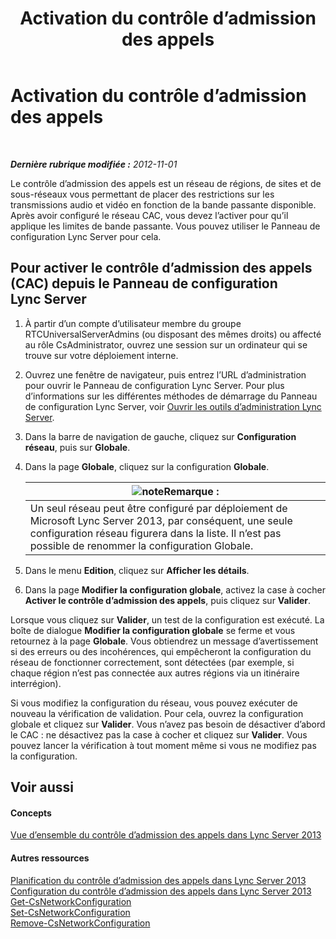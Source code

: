 ﻿---
title: Activation du contrôle d’admission des appels
TOCTitle: Activation du contrôle d’admission des appels
ms:assetid: 015f5c8f-2f90-4b9e-8149-b33767e90582
ms:mtpsurl: https://technet.microsoft.com/fr-fr/library/Gg520942(v=OCS.15)
ms:contentKeyID: 49296060
ms.date: 05/20/2016
mtps_version: v=OCS.15
ms.translationtype: HT
---

# Activation du contrôle d’admission des appels

 

_**Dernière rubrique modifiée :** 2012-11-01_

Le contrôle d’admission des appels est un réseau de régions, de sites et de sous-réseaux vous permettant de placer des restrictions sur les transmissions audio et vidéo en fonction de la bande passante disponible. Après avoir configuré le réseau CAC, vous devez l’activer pour qu’il applique les limites de bande passante. Vous pouvez utiliser le Panneau de configuration Lync Server pour cela.

## Pour activer le contrôle d’admission des appels (CAC) depuis le Panneau de configuration Lync Server

1.  À partir d’un compte d’utilisateur membre du groupe RTCUniversalServerAdmins (ou disposant des mêmes droits) ou affecté au rôle CsAdministrator, ouvrez une session sur un ordinateur qui se trouve sur votre déploiement interne.

2.  Ouvrez une fenêtre de navigateur, puis entrez l’URL d’administration pour ouvrir le Panneau de configuration Lync Server. Pour plus d’informations sur les différentes méthodes de démarrage du Panneau de configuration Lync Server, voir [Ouvrir les outils d’administration Lync Server](lync-server-2013-open-lync-server-administrative-tools.md).

3.  Dans la barre de navigation de gauche, cliquez sur **Configuration réseau**, puis sur **Globale**.

4.  Dans la page **Globale**, cliquez sur la configuration **Globale**.
    
    <table>
    <thead>
    <tr class="header">
    <th><img src="images/Gg398920.note(OCS.15).gif" title="note" alt="note" />Remarque :</th>
    </tr>
    </thead>
    <tbody>
    <tr class="odd">
    <td>Un seul réseau peut être configuré par déploiement de Microsoft Lync Server 2013, par conséquent, une seule configuration réseau figurera dans la liste. Il n’est pas possible de renommer la configuration Globale.</td>
    </tr>
    </tbody>
    </table>


5.  Dans le menu **Edition**, cliquez sur **Afficher les détails**.

6.  Dans la page **Modifier la configuration globale**, activez la case à cocher **Activer le contrôle d’admission des appels**, puis cliquez sur **Valider**.

Lorsque vous cliquez sur **Valider**, un test de la configuration est exécuté. La boîte de dialogue **Modifier la configuration globale** se ferme et vous retournez à la page **Globale**. Vous obtiendrez un message d’avertissement si des erreurs ou des incohérences, qui empêcheront la configuration du réseau de fonctionner correctement, sont détectées (par exemple, si chaque région n’est pas connectée aux autres régions via un itinéraire interrégion).

Si vous modifiez la configuration du réseau, vous pouvez exécuter de nouveau la vérification de validation. Pour cela, ouvrez la configuration globale et cliquez sur **Valider**. Vous n’avez pas besoin de désactiver d’abord le CAC : ne désactivez pas la case à cocher et cliquez sur **Valider**. Vous pouvez lancer la vérification à tout moment même si vous ne modifiez pas la configuration.

## Voir aussi

#### Concepts

[Vue d’ensemble du contrôle d’admission des appels dans Lync Server 2013](lync-server-2013-overview-of-call-admission-control.md)  

#### Autres ressources

[Planification du contrôle d’admission des appels dans Lync Server 2013](lync-server-2013-planning-for-call-admission-control.md)  
[Configuration du contrôle d’admission des appels dans Lync Server 2013](lync-server-2013-configure-call-admission-control.md)  
[Get-CsNetworkConfiguration](https://docs.microsoft.com/en-us/powershell/module/skype/Get-CsNetworkConfiguration)  
[Set-CsNetworkConfiguration](https://docs.microsoft.com/en-us/powershell/module/skype/Set-CsNetworkConfiguration)  
[Remove-CsNetworkConfiguration](https://docs.microsoft.com/en-us/powershell/module/skype/Remove-CsNetworkConfiguration)

